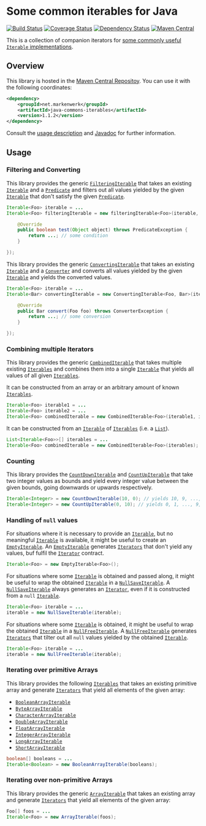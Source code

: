 # Some common iterables for Java

[![Build Status](https://travis-ci.org/markenwerk/java-commons-iterables.svg?branch=master)](https://travis-ci.org/markenwerk/java-commons-iterables)
[![Coverage Status](https://coveralls.io/repos/markenwerk/java-commons-iterables/badge.svg?branch=master&service=github)](https://coveralls.io/github/markenwerk/java-commons-iterables?branch=master)
[![Dependency Status](https://www.versioneye.com/user/projects/564f37bbff016c0033000471/badge.svg)](https://www.versioneye.com/user/projects/564f37bbff016c0033000471)
[![Maven Central](https://maven-badges.herokuapp.com/maven-central/net.markenwerk/commons-iterables/badge.svg)](https://maven-badges.herokuapp.com/maven-central/net.markenwerk/commons-iterables)

This is a collection of companion iterators for [some commonly useful `Iterable` implementations](https://github.com/markenwerk/java-commons-iterators).

## Overview

This library is hosted in the [Maven Central Repositoy](http://search.maven.org/#artifactdetails|net.markenwerk|java-commons-iterables|1.1.2|jar). You can use it with the following coordinates:

```xml
<dependency>
	<groupId>net.markenwerk</groupId>
	<artifactId>java-commons-iterables</artifactId>
	<version>1.1.2</version>
</dependency>
```

Consult the [usage description](#usage) and [Javadoc](http://markenwerk.github.io/java-commons-iterables/javadoc/1.1.2/index.html) for further information.

## Usage

### Filtering and Converting

This library provides the generic [`FilteringIterable`][FilteringIterable] that takes an existing [`Iterable`][Iterable] and a [`Predicate`][Predicate] and filters out all values yielded by the given [`Iterable`][Iterable] that don't satisfy the given [`Predicate`][Predicate].

```java
Iterable<Foo> iterable = ...
Iterable<Foo> filteringIterable = new filteringIterable<Foo>(iterable, new Predicate<Foo>(){

	@Override
	public boolean test(Object object) throws PredicateException {
		return ...; // some condition
	}

});
```

This library provides the generic [`ConvertingIterable`][ConvertingIterable] that takes an existing [`Iterable`][Iterable] and a [`Converter`][Converter] and converts all values yielded by the given [`Iterable`][Iterable] and yields the converted values. 

```java
Iterable<Foo> iterable = ...
Iterable<Bar> convertingIterable = new ConvertingIterable<Foo, Bar>(iterable, new Converter<Foo, Bar>(){

	@Override
	public Bar convert(Foo foo) throws ConverterException {
		return ...; // some conversion
	}

});
```

### Combining multiple Iterators

This library provides the generic [`CombinedIterable`][CombinedIterable] that takes multiple existing [`Iterables`][Iterable] and combines them into a single [`Iterable`][Iterable] that yields all values of all given [`Iterables`][Iterable].

It can be constructed from an array or an arbitrary amount of known [`Iterables`][Iterable].

```java
Iterable<Foo> iterable1 = ...
Iterable<Foo> iterable2 = ...
Iterable<Foo> combinedIterable = new CombinedIterable<Foo>(iterable1, iterable2);
```

It can be constructed from an [`Iterable`][Iterable] of [`Iterables`][Iterable] (i.e. a [`List`][List]).

```java
List<Iterable<Foo>>[] iterables = ...
Iterable<Foo> combinedIterable = new CombinedIterable<Foo>(iterables);
```

### Counting

This library provides the [`CountDownIterable`][CountDownIterable] and [`CountUpIterable`][CountUpIterable] that take two integer values as bounds and yield every integer value between the given bounds, going downwards or upwards respectively.

```java
Iterable<Integer> = new CountDownIterable(10, 0); // yields 10, 9, ..., 1, 0
Iterable<Integer> = new CountUpIterable(0, 10); // yields 0, 1, ..., 9, 10
```

### Handling of `null` values

For situations where it is necessary to provide an [`Iterable`][Iterable], but no meaningful [`Iterable`][Iterable] is available, it might be useful to create an [`EmptyIterable`][EmptyIterable]. An [`EmptyIterable`][EmptyIterable] generates [`Iterators`][Iterator] that don't yield any values, buf fulfil the [`Iterator`][Iterator] contract.

```java
Iterable<Foo> = new EmptyIterable<Foo>();
```

For situations where some [`Iterable`][Iterable] is obtained and passed along, it might be useful to wrap the obtained [`Iterable`][Iterable] in a [`NullSaveIterable`][NullSaveIterable]. A [`NullSaveIterable`][NullSaveIterable] always generates an [`Iterator`][Iterator], even if it is constructed from a `null` [`Iterable`][Iterable].

```java
Iterable<Foo> iterable = ...
iterable = new NullSaveIterable(iterable);
```

For situations where some [`Iterable`][Iterable] is obtained, it might be useful to wrap the obtained [`Iterable`][Iterable] in a [`NullFreeIterable`][NullFreeIterable]. A [`NullFreeIterable`][NullFreeIterable] generates [`Iterators`][Iterator] that tilter out all `null` values yielded by the obtained [`Iterable`][Iterable].

```java
Iterable<Foo> iterable = ...
iterable = new NullFreeIterable(iterable);
```

### Iterating over primitive Arrays

This library provides the following [`Iterables`][Iterable] that takes an existing primitive array and generate [`Iterators`][Iterator] that yield all elements of the given array:

- [`BooleanArrayIterable`][BooleanArrayIterable]
- [`ByteArrayIterable`][ByteArrayIterable]
- [`CharacterArrayIterable`][CharacterArrayIterable]
- [`DoubleArrayIterable`][DoubleArrayIterable]
- [`FloatArrayIterable`][FloatArrayIterable]
- [`IntegerArrayIterable`][IntegerArrayIterable]
- [`LongArrayIterable`][LongArrayIterable]
- [`ShortArrayIterable`][ShortArrayIterable]

```java
boolean[] booleans = ...
Iterable<Boolean> = new BooleanArrayIterable(booleans);
```

### Iterating over non-primitive Arrays

This library provides the generic [`ArrayIterable`][ArrayIterable] that takes an existing array and generate [`Iterators`][Iterator] that yield all elements of the given array:

```java
Foo[] foos = ...
Iterable<Foo> = new ArrayIterable(foos);
```

[ArrayIterable]: http://static.javadoc.io/net.markenwerk/commons-iterables/1.1.2/index.html?net/markenwerk/commons/iterables/ArrayIterable.html
[BooleanArrayIterable]: http://static.javadoc.io/net.markenwerk/commons-iterables/1.1.2/index.html?net/markenwerk/commons/iterables/BooleanArrayIterable.html
[ByteArrayIterable]: http://static.javadoc.io/net.markenwerk/commons-iterables/1.1.2/index.html?net/markenwerk/commons/iterables/ByteArrayIterable.html
[CharacterArrayIterable]: http://static.javadoc.io/net.markenwerk/commons-iterables/1.1.2/index.html?net/markenwerk/commons/iterables/CharacterArrayIterable.html
[CombinedIterable]: http://static.javadoc.io/net.markenwerk/commons-iterables/1.1.2/index.html?net/markenwerk/commons/iterables/CombinedIterable.html
[ConvertingIterable]: http://static.javadoc.io/net.markenwerk/commons-iterables/1.1.2/index.html?net/markenwerk/commons/iterables/ConvertingIterable.html
[CountDownIterable]: http://static.javadoc.io/net.markenwerk/commons-iterables/1.1.2/index.html?net/markenwerk/commons/iterables/CountDownIterable.html
[CountUpIterable]: http://static.javadoc.io/net.markenwerk/commons-iterables/1.1.2/index.html?net/markenwerk/commons/iterables/CountUpIterable.html
[DoubleArrayIterable]: http://static.javadoc.io/net.markenwerk/commons-iterables/1.1.2/index.html?net/markenwerk/commons/iterables/DoubleArrayIterable.html
[EmptyIterable]: http://static.javadoc.io/net.markenwerk/commons-iterables/1.1.2/index.html?net/markenwerk/commons/iterables/EmptyIterable.html
[FilteringIterable]: http://static.javadoc.io/net.markenwerk/commons-iterables/1.1.2/index.html?net/markenwerk/commons/iterables/FilteringIterable.html
[FloatArrayIterable]: http://static.javadoc.io/net.markenwerk/commons-iterables/1.1.2/index.html?net/markenwerk/commons/iterables/FloatArrayIterable.html
[IntegerArrayIterable]: http://static.javadoc.io/net.markenwerk/commons-iterables/1.1.2/index.html?net/markenwerk/commons/iterables/IntegerArrayIterable.html
[LongArrayIterable]: http://static.javadoc.io/net.markenwerk/commons-iterables/1.1.2/index.html?net/markenwerk/commons/iterables/LongArrayIterable.html
[NullFreeIterable]: http://static.javadoc.io/net.markenwerk/commons-iterables/1.1.2/index.html?net/markenwerk/commons/iterables/NullFreeIterable.html
[NullSaveIterable]: http://static.javadoc.io/net.markenwerk/commons-iterables/1.1.2/index.html?net/markenwerk/commons/iterables/NullSaveIterable.html
[ShortArrayIterable]: http://static.javadoc.io/net.markenwerk/commons-iterables/1.1.2/index.html?net/markenwerk/commons/iterables/ShortArrayIterable.html

[Converter]: http://static.javadoc.io/net.markenwerk/commons-interfaces/2.0.0/index.html?net/markenwerk/commons/interfaces/Converter.html
[Predicate]: http://static.javadoc.io/net.markenwerk/commons-interfaces/2.0.0/index.html?net/markenwerk/commons/interfaces/Predicate.html

[Iterable]: http://docs.oracle.com/javase/6/docs/api/index.html?java/lang/Iterable.html
[Iterator]: http://docs.oracle.com/javase/6/docs/api/index.html?java/util/Iterator.html
[List]: http://docs.oracle.com/javase/6/docs/api/index.html?java/util/List.html
